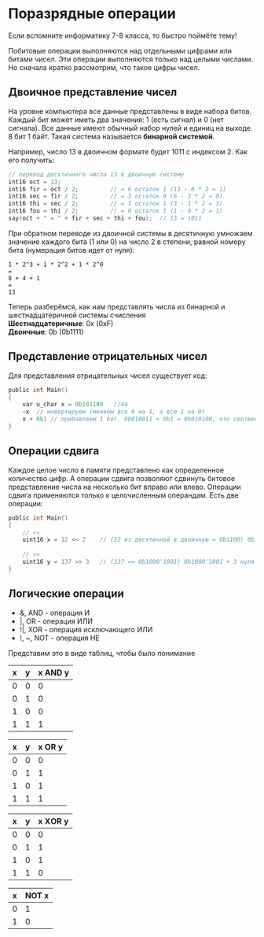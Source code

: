 # Поразрядные операции

Если вспомните информатику 7-8 класса, то быстро поймёте тему!

Побитовые операции выполняются над отдельными цифрами или битами чисел.
Эти операции выполняются только над целыми числами.
Но сначала кратко рассмотрим, что такое цифры чисел.

## Двоичное представление чисел

На уровне компьютера все данные представлены в виде набора битов.
Каждый бит может иметь два значения: 1 (есть сигнал) и 0 (нет сигнала).
Все данные имеют обычный набор нулей и единиц на выходе.
8 бит 1 байт. Такая система называется **бинарной системой**.

Например, число 13 в двоичном формате будет 1011 с индексом 2. Как его получить:
```C
// перевод десятичного числа 13 в двоичную систему
int16 oct = 13;
int16 fir = oct / 2;		 // = 6 остаток 1 (13 - 6 * 2 = 1)
int16 sec = fir / 2;      	 // = 3 остаток 0 (6 - 3 * 2 = 0)
int16 thi = sec / 2;     	 // = 1 остаток 1 (3 - 1 * 2 = 1)
int16 fou = thi / 2;      	 // = 0 остаток 1 (1 - 0 * 2 = 1)
say(oct + " = " + fir + sec + thi + fou);  // 13 = 1011
```

При обратном переводе из двоичной системы в десятичную умножаем значение каждого бита (1 или 0) на число 2 в степени, равной номеру бита (нумерация битов идет от нуля):
```
1 * 2^3 + 1 * 2^2 + 1 * 2^0
=
8 + 4 + 1
=
13
```

Теперь разберёмся, как нам представлять числа из бинарной и шестнадцатеричной системы счисления <br>
**Шестнадцатеричные**: 0x (0xF) <br>
**Двоичные**: 0b (0b1111)

## Представление отрицательных чисел

Для представления отрицательных чисел существует код:
```C
public int Main()
{
    var u_char x = 0b101100   //44
    ~x  // инвертируем (меняем все 0 на 1, а все 1 на 0)
    x + 0b1 // прибавляем 1 бит. 0b010011 + 0b1 = 0b010100, что соотвествует числу -44
}
```
## Операции сдвига

Каждое целое число в памяти представлено как определенное количество цифр.
А операции сдвига позволяют сдвинуть битовое представление числа на несколько бит вправо или влево.
Операции сдвига применяются только к целочисленным операндам.
Есть две операции:
```C
public int Main()
{
    // <<
    uint16 x = 12 << 2    // (12 из десятичной в двоичную = 0b1100) 0b1100 - два нуля = 11 == 3 в десятичной
    
    // >>
    uint16 y = 137 >> 3   // (137 == 0b1000'1001) 0b1000'1001 + 3 нуля = 0b100'0100'1000 == 1096
}
```

## Логические операции

- &, AND - операция И
- |, OR - операция ИЛИ
- !|, XOR - операция исключающего ИЛИ
- !, ~, NOT - операция НЕ

Представим это в виде таблиц, чтобы было понимание

| x | y | x AND y
|---|---|---------
| 0 | 0 | 0
| 0 | 1 | 0
| 1 | 0 | 0
| 1 | 1 | 1

| x | y | x OR y
|---|---|---------
| 0 | 0 |   0
| 0 | 1 |   1
| 1 | 0 |   1
| 1 | 1 |   1

| x | y | x ХOR y
|---|---|---------
| 0 | 0 |   0
| 0 | 1 |   1
| 1 | 0 |   1
| 1 | 1 |   0

| x | NOT x
|---|-------
| 0 | 1
| 1 | 0
